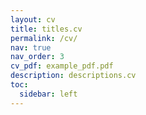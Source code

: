 ```yaml
---
layout: cv
title: titles.cv
permalink: /cv/
nav: true
nav_order: 3
cv_pdf: example_pdf.pdf
description: descriptions.cv
toc:
  sidebar: left
---
```


